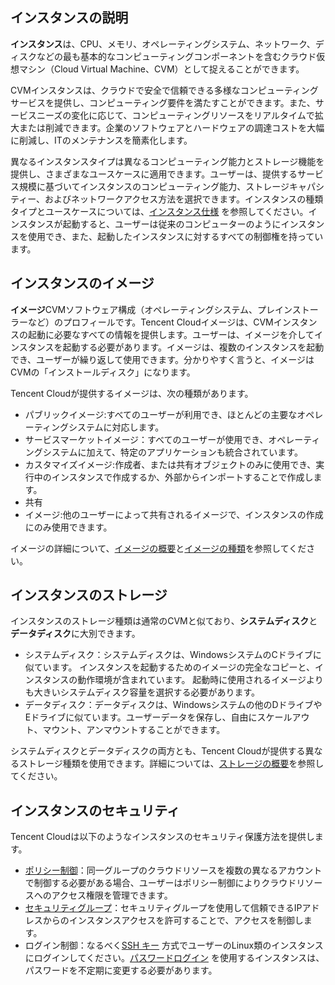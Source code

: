 ## インスタンスの説明
**インスタンス**は、CPU、メモリ、オペレーティングシステム、ネットワーク、ディスクなどの最も基本的なコンピューティングコンポーネントを含むクラウド仮想マシン（Cloud Virtual Machine、CVM）として捉えることができます。

CVMインスタンスは、クラウドで安全で信頼できる多様なコンピューティングサービスを提供し、コンピューティング要件を満たすことができます。また、サービスニーズの変化に応じて、コンピューティングリソースをリアルタイムで拡大または削減できます。企業のソフトウェアとハードウェアの調達コストを大幅に削減し、ITのメンテナンスを簡素化します。

異なるインスタンスタイプは異なるコンピューティング能力とストレージ機能を提供し、さまざまなユースケースに適用できます。ユーザーは、提供するサービス規模に基づいてインスタンスのコンピューティング能力、ストレージキャパシティー、およびネットワークアクセス方法を選択できます。インスタンスの種類タイプとユースケースについては、[インスタンス仕様](http://intl.cloud.tencent.com/document/product/213/11518) を参照してください。インスタンスが起動すると、ユーザーは従来のコンピューターのようにインスタンスを使用でき、また、起動したインスタンスに対するすべての制御権を持っています。

## インスタンスのイメージ
**イメージ**CVMソフトウェア構成（オペレーティングシステム、プレインストーラーなど）のプロフィールです。Tencent Cloudイメージは、CVMインスタンスの起動に必要なすべての情報を提供します。ユーザーは、イメージを介してインスタンスを起動する必要があります。イメージは、複数のインスタンスを起動でき、ユーザーが繰り返して使用できます。分かりやすく言うと、イメージはCVMの「インストールディスク」になります。

Tencent Cloudが提供するイメージは、次の種類があります。
 - パブリックイメージ:すべてのユーザーが利用でき、ほとんどの主要なオペレーティングシステムに対応します。
 - サービスマーケットイメージ：すべてのユーザーが使用でき、オペレーティングシステムに加えて、特定のアプリケーションも統合されています。
 - カスタマイズイメージ:作成者、または共有オブジェクトのみに使用でき、実行中のインスタンスで作成するか、外部からインポートすることで作成します。
 - 共有
 - イメージ:他のユーザーによって共有されるイメージで、インスタンスの作成にのみ使用できます。

イメージの詳細について、[イメージの概要](https://intl.cloud.tencent.com/doc/product/213/4940)と[イメージの種類](http://intl.cloud.tencent.com/document/product/213/4941)を参照してください。

## インスタンスのストレージ
インスタンスのストレージ種類は通常のCVMと似ており、**システムディスク**と**データディスク**に大別できます。
- システムディスク：システムディスクは、WindowsシステムのCドライブに似ています。 インスタンスを起動するためのイメージの完全なコピーと、インスタンスの動作環境が含まれています。 起動時に使用されるイメージよりも大きいシステムディスク容量を選択する必要があります。
- データディスク：データディスクは、Windowsシステムの他のDドライブやEドライブに似ています。ユーザーデータを保存し、自由にスケールアウト、マウント、アンマウントすることができます。

システムディスクとデータディスクの両方とも、Tencent Cloudが提供する異なるストレージ種類を使用できます。詳細については、[ストレージの概要](http://intl.cloud.tencent.com/document/product/213/4952)を参照してください。

## インスタンスのセキュリティ

Tencent Cloudは以下のようなインスタンスのセキュリティ保護方法を提供します。
- [ポリシー制御](http://intl.cloud.tencent.com/document/product/598/10601)：同一グループのクラウドリソースを複数の異なるアカウントで制御する必要がある場合、ユーザーはポリシー制御によりクラウドリソースへのアクセス権限を管理できます。
-  [セキュリティグループ](http://intl.cloud.tencent.com/document/product/213/12452)：セキュリティグループを使用して信頼できるIPアドレスからのインスタンスアクセスを許可することで、アクセスを制御します。
- ログイン制御：なるべく[SSH キー](http://intl.cloud.tencent.com/document/product/213/6092) 方式でユーザーのLinux類のインスタンスにログインしてください。[パスワードログイン](http://intl.cloud.tencent.com/document/product/213/6093) を使用するインスタンスは、パスワードを不定期に変更する必要があります。


